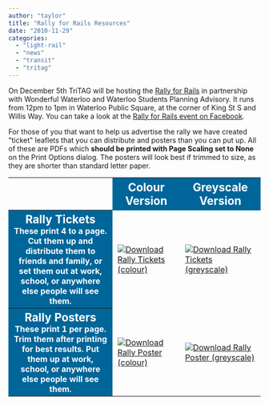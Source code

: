 ```yaml
---
author: "taylor"
title: "Rally for Rails Resources"
date: "2010-11-29"
categories: 
  - "light-rail"
  - "news"
  - "transit"
  - "tritag"
---
```


On December 5th TriTAG will be hosting the [Rally for Rails](https://lrtrally.ca) in partnership with Wonderful Waterloo and Waterloo Students Planning Advisory. It runs from 12pm to 1pm in Waterloo Public Square, at the corner of King St S and Willis Way. You can take a look at the [Rally for Rails event on Facebook](https://www.facebook.com/event.php?eid=165886033433531).

For those of you that want to help us advertise the rally we have created "ticket" leaflets that you can distribute and posters than you can put up. All of these are PDFs which **should be printed with Page Scaling set to None** on the Print Options dialog. The posters will look best if trimmed to size, as they are shorter than standard letter paper.

<table style="margin: 15px auto;"><tbody><tr><td style="border: none;">&nbsp;</td><th style="font-weight: bold; font-size: 140%; color: #FFF; background-color: #006699; font-style: normal;">Colour Version</th><th style="font-weight: bold; font-size: 140%; color: #FFF; background-color: #006699; font-style: normal;">Greyscale Version</th></tr><tr><th style="color: #FFF; background-color: #006699; width: 12em; vertical-align: top; font-style: normal;"><span style="font-weight: bold; font-size: 140%;">Rally Tickets</span><br>These print 4 to a page. Cut them up and distribute them to friends and family, or set them out at work, school, or anywhere else people will see them.</th><td style="padding: 10px;"><a href="https://lrtrally.ca/downloads/R4R-TriTAG-ticket-4up.pdf"><img src="images/R4R-TriTAG-ticket-4up.png" alt="Download Rally Tickets (colour)"></a></td><td style="padding: 10px;"><a href="https://lrtrally.ca/downloads/R4R-TriTAG-ticket-4up-grey.pdf"><img src="images/R4R-TriTAG-ticket-4up-grey.png" alt="Download Rally Tickets (greyscale)"></a></td></tr><tr><th style="color: #FFF; background-color: #006699; width: 12em; vertical-align: top; font-style: normal;"><span style="font-weight: bold; font-size: 140%;">Rally Posters</span><br>These print 1 per page. Trim them after printing for best results. Put them up at work, school, or anywhere else people will see them.</th><td style="padding: 10px;"><a href="https://lrtrally.ca/downloads/R4R-RedPoster.pdf"><img src="images/R4R-RedPoster.png" alt="Download Rally Poster (colour)"></a></td><td style="padding: 10px;"><a href="https://lrtrally.ca/downloads/R4R-GreyPoster.pdf"><img src="images/R4R-GreyPoster.png" alt="Download Rally Poster (greyscale)"></a></td></tr></tbody></table>
